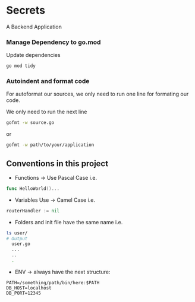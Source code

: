 # Secrets

A Backend Application

### Manage Dependency to go.mod

Update dependencies

```bash
go mod tidy
```
### Autoindent and format code

For autoformat our sources, we only need to run one line for formating our code.

We only need to run the next line

```bash
gofmt -w source.go
```

or

```bash
gofmt -w path/to/your/application
```

## Conventions in this project

* Functions -> Use Pascal Case i.e.
```go
func HelloWorld()...
```
* Variables Use -> Camel Case i.e.
```go
routerHandler := nil
```
* Folders and init file have the same name i.e.

```bash
ls user/
# Output
  user.go
  ...
  ..
  .
```
* ENV -> always have the next structure:
```
PATH=/something/path/bin/here:$PATH
DB_HOST=localhost
DB_PORT=12345
```
